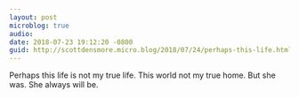 ```yaml
---
layout: post
microblog: true
audio: 
date: 2018-07-23 19:12:20 -0800
guid: http://scottdensmore.micro.blog/2018/07/24/perhaps-this-life.html
---
```

Perhaps this life is not my true life. This world not my true home. But she was. She always will be.
